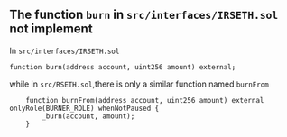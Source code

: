 ## The function `burn` in `src/interfaces/IRSETH.sol` not implement
In `src/interfaces/IRSETH.sol`
```
function burn(address account, uint256 amount) external;
```
while in `src/RSETH.sol`,there is only a similar function named `burnFrom`
```
    function burnFrom(address account, uint256 amount) external onlyRole(BURNER_ROLE) whenNotPaused {
        _burn(account, amount);
    }
```